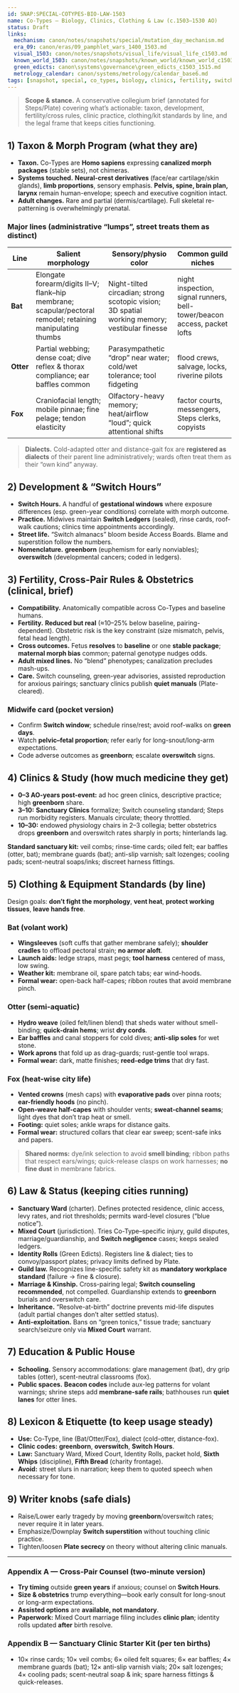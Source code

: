 ```yaml
---
id: SNAP:SPECIAL-COTYPES-BIO-LAW-1503
name: Co-Types — Biology, Clinics, Clothing & Law (c.1503–1530 AO)
status: Draft
links:
  mechanism: canon/notes/snapshots/special/mutation_day_mechanism.md
  era_09: canon/eras/09_pamphlet_wars_1400_1503.md
  visual_1503: canon/notes/snapshots/visual_life/visual_life_c1503.md
  known_world_1503: canon/notes/snapshots/known_world/known_world_c1503.md
  green_edicts: canon\systems\governance\green_edicts_c1503_1515.md
  metrology_calendar: canon/systems/metrology/calendar_base6.md
tags: [snapshot, special, co_types, biology, clinics, fertility, switch_hours, sanctuary, mixed_court, clothing]
---
```


> **Scope & stance.** A conservative collegium brief (annotated for Steps/Plate) covering what’s actionable: taxon, development, fertility/cross rules, clinic practice, clothing/kit standards by line, and the legal frame that keeps cities functioning.

## 1) Taxon & Morph Program (what they are)
- **Taxon.** Co-Types are **Homo sapiens** expressing **canalized morph packages** (stable sets), not chimeras.  
- **Systems touched.** **Neural-crest derivatives** (face/ear cartilage/skin glands), **limb proportions**, sensory emphasis. **Pelvis, spine, brain plan, larynx** remain human-envelope; speech and executive cognition intact.  
- **Adult changes.** Rare and partial (dermis/cartilage). Full skeletal re-patterning is overwhelmingly prenatal.

### Major lines (administrative “lumps”, street treats them as distinct)
| Line | Salient morphology | Sensory/physio color | Common guild niches |
|---|---|---|---|
| **Bat** | Elongate forearm/digits II–V; flank–hip membrane; scapular/pectoral remodel; retaining manipulating thumbs | Night-tilted circadian; strong scotopic vision; 3D spatial working memory; vestibular finesse | night inspection, signal runners, bell-tower/beacon access, packet lofts |
| **Otter** | Partial webbing; dense coat; dive reflex & thorax compliance; ear baffles common | Parasympathetic “drop” near water; cold/wet tolerance; tool fidgeting | flood crews, salvage, locks, riverine pilots |
| **Fox** | Craniofacial length; mobile pinnae; fine pelage; tendon elasticity | Olfactory-heavy memory; heat/airflow “loud”; quick attentional shifts | factor courts, messengers, Steps clerks, copyists |

> **Dialects.** Cold-adapted otter and distance-gait fox are **registered as dialects** of their parent line administratively; wards often treat them as their “own kind” anyway.

## 2) Development & “Switch Hours”
- **Switch Hours.** A handful of **gestational windows** where exposure differences (esp. green-year conditions) correlate with morph outcome.  
- **Practice.** Midwives maintain **Switch Ledgers** (sealed), rinse cards, roof-walk cautions; clinics time appointments accordingly.  
- **Street life.** “Switch almanacs” bloom beside Access Boards. Blame and superstition follow the numbers.  
- **Nomenclature.** **greenborn** (euphemism for early nonviables); **overswitch** (developmental cancers; coded in ledgers).

## 3) Fertility, Cross-Pair Rules & Obstetrics (clinical, brief)
- **Compatibility.** Anatomically compatible across Co-Types and baseline humans.  
- **Fertility.** **Reduced but real** (≈10–25% below baseline, pairing-dependent). Obstetric risk is the key constraint (size mismatch, pelvis, fetal head length).  
- **Cross outcomes.** Fetus **resolves** to **baseline** or one **stable package**; **maternal morph bias** common; paternal genotype nudges odds.  
- **Adult mixed lines.** No “blend” phenotypes; canalization precludes mash-ups.  
- **Care.** Switch counseling, green-year advisories, assisted reproduction for anxious pairings; sanctuary clinics publish **quiet manuals** (Plate-cleared).

### Midwife card (pocket version)
- Confirm **Switch window**; schedule rinse/rest; avoid roof-walks on **green days**.  
- Watch **pelvic–fetal proportion**; refer early for long-snout/long-arm expectations.  
- Code adverse outcomes as **greenborn**; escalate **overswitch** signs.

## 4) Clinics & Study (how much medicine they get)
- **0–3 AO-years post-event:** ad hoc green clinics, descriptive practice; high **greenborn** share.  
- **3–10:** **Sanctuary Clinics** formalize; Switch counseling standard; Steps run morbidity registers. Manuals circulate; theory throttled.  
- **10–30:** endowed physiology chairs in 2–3 collegia; better obstetrics drops **greenborn** and overswitch rates sharply in ports; hinterlands lag.

**Standard sanctuary kit:** veil combs; rinse-time cards; oiled felt; ear baffles (otter, bat); membrane guards (bat); anti-slip varnish; salt lozenges; cooling pads; scent-neutral soaps/inks; discreet harness fittings.

## 5) Clothing & Equipment Standards (by line)
Design goals: **don’t fight the morphology**, **vent heat**, **protect working tissues**, **leave hands free**.

### Bat (volant work)
- **Wingsleeves** (soft cuffs that gather membrane safely); **shoulder cradles** to offload pectoral strain; **no armor aloft**.  
- **Launch aids:** ledge straps, mast pegs; **tool harness** centered of mass, low swing.  
- **Weather kit:** membrane oil, spare patch tabs; ear wind-hoods.  
- **Formal wear:** open-back half-capes; ribbon routes that avoid membrane pinch.

### Otter (semi-aquatic)
- **Hydro weave** (oiled felt/linen blend) that sheds water without smell-binding; **quick-drain hems**; wrist **dry cords**.  
- **Ear baffles** and canal stoppers for cold dives; **anti-slip soles** for wet stone.  
- **Work aprons** that fold up as drag-guards; rust-gentle tool wraps.  
- **Formal wear:** dark, matte finishes; **reed-edge trims** that dry fast.

### Fox (heat-wise city life)
- **Vented crowns** (mesh caps) with **evaporative pads** over pinna roots; **ear-friendly hoods** (no pinch).  
- **Open-weave half-capes** with shoulder vents; **sweat-channel seams**; light dyes that don’t trap heat or smell.  
- **Footing:** quiet soles; ankle wraps for distance gaits.  
- **Formal wear:** structured collars that clear ear sweep; scent-safe inks and papers.

> **Shared norms:** dye/ink selection to avoid **smell binding**; ribbon paths that respect ears/wings; quick-release clasps on work harnesses; **no fine dust** in membrane fabrics.

## 6) Law & Status (keeping cities running)
- **Sanctuary Ward** (charter). Defines protected residence, clinic access, levy rates, and riot thresholds; permits ward-level closures (“blue notice”).  
- **Mixed Court** (jurisdiction). Tries Co-Type–specific injury, guild disputes, marriage/guardianship, and **Switch negligence** cases; keeps sealed ledgers.  
- **Identity Rolls** (Green Edicts). Registers line & dialect; ties to convoy/passport plates; privacy limits defined by Plate.  
- **Guild law.** Recognizes line-specific safety kit as **mandatory workplace standard** (failure → fine & closure).  
- **Marriage & Kinship.** Cross-pairing legal; **Switch counseling recommended**, not compelled. Guardianship extends to **greenborn** burials and overswitch care.  
- **Inheritance.** “Resolve-at-birth” doctrine prevents mid-life disputes (adult partial changes don’t alter settled status).  
- **Anti-exploitation.** Bans on “green tonics,” tissue trade; sanctuary search/seizure only via **Mixed Court** warrant.

## 7) Education & Public House
- **Schooling.** Sensory accommodations: glare management (bat), dry grip tables (otter), scent-neutral classrooms (fox).  
- **Public spaces.** **Beacon codes** include aux-leg patterns for volant warnings; shrine steps add **membrane-safe rails**; bathhouses run **quiet lanes** for otter lines.

## 8) Lexicon & Etiquette (to keep usage steady)
- **Use:** Co-Type, line (Bat/Otter/Fox), dialect (cold-otter, distance-fox).  
- **Clinic codes:** **greenborn**, **overswitch**, **Switch Hours**.  
- **Law:** Sanctuary Ward, Mixed Court, Identity Rolls, packet hold, **Sixth Whips** (discipline), **Fifth Bread** (charity frontage).  
- **Avoid:** street slurs in narration; keep them to quoted speech when necessary for tone.

## 9) Writer knobs (safe dials)
- Raise/Lower early tragedy by moving **greenborn**/overswitch rates; never require it in later years.  
- Emphasize/Downplay **Switch superstition** without touching clinic practice.  
- Tighten/loosen **Plate secrecy** on theory without altering clinic manuals.

---
### Appendix A — Cross-Pair Counsel (two-minute version)
- **Try timing** outside **green years** if anxious; counsel on **Switch Hours**.  
- **Size & obstetrics** trump everything—book early consult for long-snout or long-arm expectations.  
- **Assisted options** are **available, not mandatory**.  
- **Paperwork:** Mixed Court marriage filing includes **clinic plan**; identity rolls updated **after** birth resolve.

### Appendix B — Sanctuary Clinic Starter Kit (per ten births)
- 10× rinse cards; 10× veil combs; 6× oiled felt squares; 6× ear baffles; 4× membrane guards (bat); 12× anti-slip varnish vials; 20× salt lozenges; 4× cooling pads; scent-neutral soap & ink; spare harness fittings & quick-releases.

